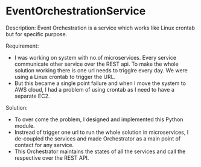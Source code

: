 # EventOrchestrationService
Description: 
Event Orchestration is a service which works like Linux crontab but for specific purpose.

Requirement:
- I was working on system with no.of microservices. Every service communicate other service over the REST api. To make the whole solution working there is one url needs to trigglre every day. We were using a Linux crontab to trigger the URL.
- But this became a single point failure and when I move the system to AWS cloud, I had a problem of using crontab as I need to have a separate EC2.

Solution:
- To over come the problem, I designed and implemented this Python module.
- Instread of trigger one url to run the whole solution in microservices, I de-coupled the services and made Orchestrator as a main point of contact for any service.
- This Orchestrator maintains the states of all the services and call the respective over the REST API.
